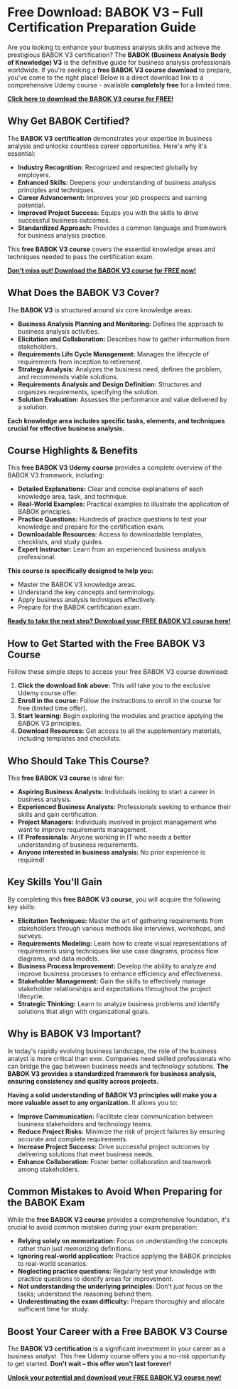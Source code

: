 # Free Download: BABOK V3 – Full Certification Preparation Guide

Are you looking to enhance your business analysis skills and achieve the prestigious BABOK V3 certification? The **BABOK (Business Analysis Body of Knowledge) V3** is the definitive guide for business analysis professionals worldwide. If you're seeking a **free BABOK V3 course download** to prepare, you've come to the right place! Below is a direct download link to a comprehensive Udemy course - available **completely free** for a limited time.

[**Click here to download the BABOK V3 course for FREE!**](https://udemywork.com/babok-v3)

## Why Get BABOK Certified?

The **BABOK V3 certification** demonstrates your expertise in business analysis and unlocks countless career opportunities. Here's why it's essential:

*   **Industry Recognition:** Recognized and respected globally by employers.
*   **Enhanced Skills:** Deepens your understanding of business analysis principles and techniques.
*   **Career Advancement:** Improves your job prospects and earning potential.
*   **Improved Project Success:** Equips you with the skills to drive successful business outcomes.
*   **Standardized Approach:** Provides a common language and framework for business analysis practice.

This **free BABOK V3 course** covers the essential knowledge areas and techniques needed to pass the certification exam.

[**Don't miss out! Download the BABOK V3 course for FREE now!**](https://udemywork.com/babok-v3)

## What Does the BABOK V3 Cover?

The **BABOK V3** is structured around six core knowledge areas:

*   **Business Analysis Planning and Monitoring:** Defines the approach to business analysis activities.
*   **Elicitation and Collaboration:** Describes how to gather information from stakeholders.
*   **Requirements Life Cycle Management:** Manages the lifecycle of requirements from inception to retirement.
*   **Strategy Analysis:** Analyzes the business need, defines the problem, and recommends viable solutions.
*   **Requirements Analysis and Design Definition:** Structures and organizes requirements, specifying the solution.
*   **Solution Evaluation:** Assesses the performance and value delivered by a solution.

**Each knowledge area includes specific tasks, elements, and techniques crucial for effective business analysis.**

## Course Highlights & Benefits

This **free BABOK V3 Udemy course** provides a complete overview of the BABOK V3 framework, including:

*   **Detailed Explanations:** Clear and concise explanations of each knowledge area, task, and technique.
*   **Real-World Examples:** Practical examples to illustrate the application of BABOK principles.
*   **Practice Questions:** Hundreds of practice questions to test your knowledge and prepare for the certification exam.
*   **Downloadable Resources:** Access to downloadable templates, checklists, and study guides.
*   **Expert Instructor:** Learn from an experienced business analysis professional.

**This course is specifically designed to help you:**

*   Master the BABOK V3 knowledge areas.
*   Understand the key concepts and terminology.
*   Apply business analysis techniques effectively.
*   Prepare for the BABOK certification exam.

**[Ready to take the next step? Download your FREE BABOK V3 course here!](https://udemywork.com/babok-v3)**

## How to Get Started with the Free BABOK V3 Course

Follow these simple steps to access your free BABOK V3 course download:

1.  **Click the download link above:** This will take you to the exclusive Udemy course offer.
2.  **Enroll in the course:** Follow the instructions to enroll in the course for free (limited time offer).
3.  **Start learning:** Begin exploring the modules and practice applying the BABOK V3 principles.
4.  **Download Resources:** Get access to all the supplementary materials, including templates and checklists.

## Who Should Take This Course?

This **free BABOK V3 course** is ideal for:

*   **Aspiring Business Analysts:** Individuals looking to start a career in business analysis.
*   **Experienced Business Analysts:** Professionals seeking to enhance their skills and gain certification.
*   **Project Managers:** Individuals involved in project management who want to improve requirements management.
*   **IT Professionals:** Anyone working in IT who needs a better understanding of business requirements.
*   **Anyone interested in business analysis:** No prior experience is required!

## Key Skills You'll Gain

By completing this **free BABOK V3 course**, you will acquire the following key skills:

*   **Elicitation Techniques:** Master the art of gathering requirements from stakeholders through various methods like interviews, workshops, and surveys.
*   **Requirements Modeling:** Learn how to create visual representations of requirements using techniques like use case diagrams, process flow diagrams, and data models.
*   **Business Process Improvement:** Develop the ability to analyze and improve business processes to enhance efficiency and effectiveness.
*   **Stakeholder Management:** Gain the skills to effectively manage stakeholder relationships and expectations throughout the project lifecycle.
*   **Strategic Thinking:** Learn to analyze business problems and identify solutions that align with organizational goals.

## Why is BABOK V3 Important?

In today's rapidly evolving business landscape, the role of the business analyst is more critical than ever. Companies need skilled professionals who can bridge the gap between business needs and technology solutions. **The BABOK V3 provides a standardized framework for business analysis, ensuring consistency and quality across projects.**

**Having a solid understanding of BABOK V3 principles will make you a more valuable asset to any organization.** It allows you to:

*   **Improve Communication:** Facilitate clear communication between business stakeholders and technology teams.
*   **Reduce Project Risks:** Minimize the risk of project failures by ensuring accurate and complete requirements.
*   **Increase Project Success:** Drive successful project outcomes by delivering solutions that meet business needs.
*   **Enhance Collaboration:** Foster better collaboration and teamwork among stakeholders.

## Common Mistakes to Avoid When Preparing for the BABOK Exam

While the **free BABOK V3 course** provides a comprehensive foundation, it's crucial to avoid common mistakes during your exam preparation:

*   **Relying solely on memorization:** Focus on understanding the concepts rather than just memorizing definitions.
*   **Ignoring real-world application:** Practice applying the BABOK principles to real-world scenarios.
*   **Neglecting practice questions:** Regularly test your knowledge with practice questions to identify areas for improvement.
*   **Not understanding the underlying principles:** Don't just focus on the tasks; understand the reasoning behind them.
*   **Underestimating the exam difficulty:** Prepare thoroughly and allocate sufficient time for study.

## Boost Your Career with a Free BABOK V3 Course

The **BABOK V3 certification** is a significant investment in your career as a business analyst. This free Udemy course offers you a no-risk opportunity to get started. **Don't wait – this offer won't last forever!**

[**Unlock your potential and download your FREE BABOK V3 course now!**](https://udemywork.com/babok-v3)
